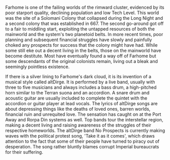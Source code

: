 
Farhome is one of the failing worlds of the rimward cluster, evidenced by its poor starport quality, declining population and low Tech Level. This world was the site of a Solomani Colony that collapsed during the Long Night and a second colony that was established in 667. The second go-around got off to a fair to middling start, exploiting the untapped resources of both the mainworld and the system's two planetoid belts. In more recent times, poor planning and subsequent financial struggles have slowly and painfully choked any prospects for success that the colony might have had. While some still eke out a decent living in the belts, those on the mainworld have become destitute. Most have eventually found a way off of Farhome but some descendants of the original colonists remain, living out a bleak and seemingly pointless existence.

If there is a silver lining to Farhome's dark cloud, it is its invention of a musical style called altDirge. It is performed by a live band, usually with three to five musicians and always includes a bass drum, a high-pitched horn similar to the Terran suona and an accordion. A snare drum and acoustic guitar are usually included to complete the quintet with the accordion or guitar player at lead vocals. The lyrics of altDirge songs are about depressing things like the deaths of loved ones, barren worlds, financial ruin and unrequited love. The sensation has caught on at the Port Away and Rorpa Din systems as well. Top bands tour the interstellar region, making a decent living and raising awareness of the struggles of their respective homeworlds. The altDirge band No Prospects is currently making waves with the political protest song, 'Take it as it comes', which draws attention to the fact that some of their people have turned to piracy out of desperation. The song rather bluntly blames corrupt Imperial bureaucrats for their suffering.
